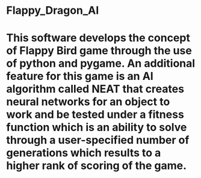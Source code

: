 # Flappy_Dragon_AI
# This software develops the concept of Flappy Bird game through the use of python and pygame. An additional feature for this game is an AI algorithm called NEAT that creates neural networks for an object to work and be tested under a fitness function which is an ability to solve through a user-specified number of generations which results to a higher rank of scoring of the game.
